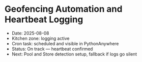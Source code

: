 # Geofencing Automation and Heartbeat Logging

- Date: 2025-08-08
- Kitchen zone: logging active
- Cron task: scheduled and visible in PythonAnywhere
- Status: On track — heartbeat confirmed
- Next: Pool and Store detection setup, fallback if logs go silent
